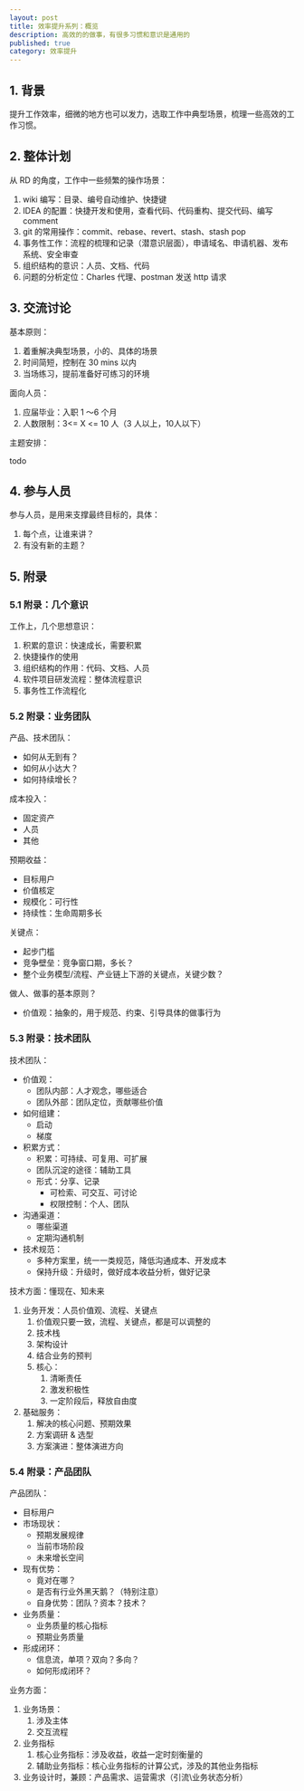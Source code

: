 ```yaml
---
layout: post
title: 效率提升系列：概览
description: 高效的的做事，有很多习惯和意识是通用的
published: true
category: 效率提升
---
```



## 1. 背景

提升工作效率，细微的地方也可以发力，选取工作中典型场景，梳理一些高效的工作习惯。

## 2. 整体计划

从 RD 的角度，工作中一些频繁的操作场景：

1. wiki 编写：目录、编号自动维护、快捷键
1. IDEA 的配置：快捷开发和使用，查看代码、代码重构、提交代码、编写comment
1. git 的常用操作：commit、rebase、revert、stash、stash pop
1. 事务性工作：流程的梳理和记录（潜意识层面），申请域名、申请机器、发布系统、安全审查
1. 组织结构的意识：人员、文档、代码
1. 问题的分析定位：Charles 代理、postman 发送 http 请求

## 3. 交流讨论

基本原则：

1. 着重解决典型场景，小的、具体的场景
1. 时间简短，控制在 30 mins 以内
1. 当场练习，提前准备好可练习的环境

面向人员：

1. 应届毕业：入职 1 ～6 个月
1. 人数限制：3<= X <= 10 人（3 人以上，10人以下）

主题安排：

todo	 	 
 
## 4. 参与人员

参与人员，是用来支撑最终目标的，具体：

1. 每个点，让谁来讲？
1. 有没有新的主题？



## 5. 附录


### 5.1 附录：几个意识

工作上，几个思想意识：

1. 积累的意识：快速成长，需要积累
1. 快捷操作的使用
1. 组织结构的作用：代码、文档、人员
1. 软件项目研发流程：整体流程意识
1. 事务性工作流程化


### 5.2 附录：业务团队

产品、技术团队：

* 如何从无到有？
* 如何从小达大？
* 如何持续增长？

成本投入：

* 固定资产
* 人员
* 其他

预期收益：

* 目标用户
* 价值核定
* 规模化：可行性
* 持续性：生命周期多长

关键点：

* 起步门槛
* 竞争壁垒：竞争窗口期，多长？
* 整个业务模型/流程、产业链上下游的关键点，关键少数？


做人、做事的基本原则？

* 价值观：抽象的，用于规范、约束、引导具体的做事行为

### 5.3 附录：技术团队

技术团队：

* 价值观：
	* 团队内部：人才观念，哪些适合
	* 团队外部：团队定位，贡献哪些价值
* 如何组建：
	* 启动
	* 梯度
* 积累方式：
	* 积累：可持续、可复用、可扩展
	* 团队沉淀的途径：辅助工具
	* 形式：分享、记录
		* 可检索、可交互、可讨论
		* 权限控制：个人、团队
* 沟通渠道：
	* 哪些渠道
	* 定期沟通机制
* 技术规范：
	* 多种方案里，统一一类规范，降低沟通成本、开发成本
	* 保持升级：升级时，做好成本收益分析，做好记录

技术方面：懂现在、知未来

1. 业务开发：人员价值观、流程、关键点
	1. 价值观只要一致，流程、关键点，都是可以调整的
	1. 技术栈
	1. 架构设计
	1. 结合业务的预判
	1. 核心：
		1. 清晰责任
		1. 激发积极性
		1. 一定阶段后，释放自由度
1. 基础服务：
	1. 解决的核心问题、预期效果
	1. 方案调研 & 选型
	1. 方案演进：整体演进方向

### 5.4 附录：产品团队

产品团队：

* 目标用户
* 市场现状：
	* 预期发展规律
	* 当前市场阶段
	* 未来增长空间
* 现有优势：
	* 竟对在哪？
	* 是否有行业外黑天鹅？（特别注意）
	* 自身优势：团队？资本？技术？
* 业务质量：
	* 业务质量的核心指标
	* 预期业务质量
* 形成闭环：
	* 信息流，单项？双向？多向？
	* 如何形成闭环？


业务方面：

1. 业务场景：
	1. 涉及主体
	1. 交互流程
1. 业务指标
	1. 核心业务指标：涉及收益，收益一定时刻衡量的
	1. 辅助业务指标：核心业务指标的计算公式，涉及的其他业务指标
1. 业务设计时，兼顾：产品需求、运营需求（引流\业务状态分析）








[NingG]:    http://ningg.github.com  "NingG"










